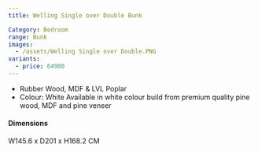 ```yaml
---
title: Welling Single over Double Bunk

Category: Bedroom
range: Bunk
images:
  - /assets/Welling Single over Double.PNG
variants:
  - price: 64900
---
```

* Rubber Wood, MDF & LVL Poplar
* Colour: White
Available in white colour build from premium quality pine wood, MDF and pine veneer

#### Dimensions
W145.6 x D201 x H168.2 CM
